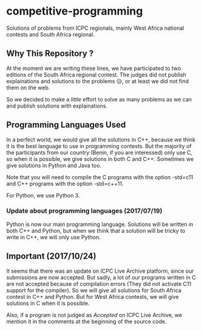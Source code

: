 # competitive-programming
Solutions of problems from ICPC regionals, mainly West Africa national contests
and South Africa regional.

## Why This Repository ?
At the moment we are writing these lines, we have participated to two editions
of the South Africa regional contest. The judges did not publish explainations
and solutions to the problems :disappointed_relieved:, or at least we did not
find them on the web.

So we decided to make a *little* effort to solve as many problems as we can
and publish solutions with explainations.

## Programming Languages Used
In a perfect world, we would give all the solutions in C++, because we think it
is the best language to use in programming contests. But the majority of the
participants from our country (Benin, if you are interessed) only use C, so when
it is possible, we give solutions in both C and C++. Sometimes we give
solutions in Python and Java too.

Note that you will need to compile the C programs with the option -std=c11 and
C++ programs with the option -std=c++11.

For Python, we use Python 3.

### Update about programming languages (2017/07/19)
Python is now our main programming language. Solutions will be written in both
C++ and Python, but when we think that a solution will be tricky to write in
C++, we will only use Python. 

## Important (2017/10/24)
It seems that there was an update on ICPC Live Archive platform, since our
submissions are now accepted. But sadly, a lot of our programs written in C are
not accepted because of compilation errors (They did not activate C11 support
for the compiler). So we will give all solutions for South Africa contest in
C++ and Python. But for West Africa contests, we will give solutions in C when
it is possible.

Also, if a program is not judged as *Accepted* on ICPC Live Archive, we mention
it in the comments at the beginning of the source code.
